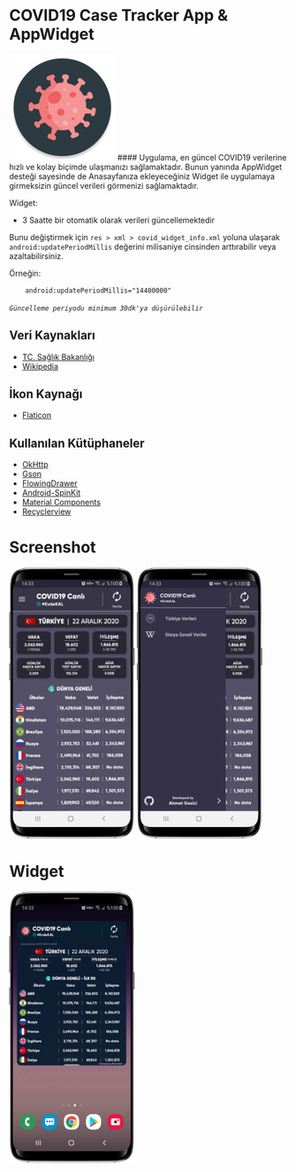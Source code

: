 # COVID19 Case Tracker App & AppWidget

<img src="https://github.com/ahmetgezici/COVID19-Case-Tracker-App/blob/master/app/src/main/res/mipmap-xxxhdpi/ic_launcher_round.png" /> #### Uygulama, en güncel COVID19 verilerine hızlı ve kolay biçimde ulaşmanızı sağlamaktadır. Bunun yanında AppWidget desteği sayesinde de Anasayfanıza ekleyeceğiniz Widget ile uygulamaya girmeksizin güncel verileri görmenizi sağlamaktadır.

Widget:
- 3 Saatte bir otomatik olarak verileri güncellemektedir

Bunu değiştirmek için `res > xml > covid_widget_info.xml` yoluna ulaşarak `android:updatePeriodMillis` değerini milisaniye cinsinden arttırabilir veya azaltabilirsiniz.

Örneğin:
```xml
    android:updatePeriodMillis="14400000"
```

*`Güncelleme periyodu minimum 30dk'ya düşürülebilir`*


## Veri Kaynakları
- [TC. Sağlık Bakanlığı](https://covid19.saglik.gov.tr)
- [Wikipedia](https://en.m.wikipedia.org/wiki/COVID-19_pandemic_by_country_and_territory)
 
## İkon Kaynağı
- [Flaticon](https://www.flaticon.com/)

## Kullanılan Kütüphaneler
-   [OkHttp](https://square.github.io/okhttp/)
-   [Gson](https://github.com/google/gson)
-   [FlowingDrawer](https://github.com/mxn21/FlowingDrawer)
-   [Android-SpinKit](https://github.com/ybq/Android-SpinKit)
-   [Material Components](https://github.com/material-components/material-components-android)
-   [Recyclerview](https://developer.android.com/jetpack/androidx/releases/recyclerview)

# Screenshot
<img src="https://github.com/ahmetgezici/COVID19-Case-Tracker-App/blob/master/Screenshots/covidapp1.png" width=45% /> <img src="https://github.com/ahmetgezici/COVID19-Case-Tracker-App/blob/master/Screenshots/covidapp2.png" width=45% />

# Widget
<img src="https://github.com/ahmetgezici/COVID19-Case-Tracker-App/blob/master/Screenshots/covidapp3.png" width=45% />
